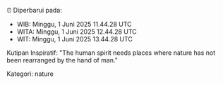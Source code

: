 ⏰ Diperbarui pada:
- WIB: Minggu, 1 Juni 2025 11.44.28 UTC
- WITA: Minggu, 1 Juni 2025 12.44.28 UTC
- WIT: Minggu, 1 Juni 2025 13.44.28 UTC

Kutipan Inspiratif:
"The human spirit needs places where nature has not been rearranged by the hand of man."


Kategori: nature

